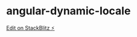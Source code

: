# angular-dynamic-locale

[Edit on StackBlitz ⚡️](https://stackblitz.com/edit/angular-dynamic-locale)